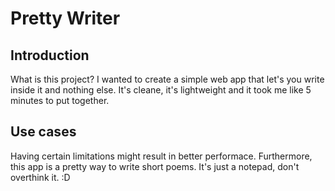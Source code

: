 # Pretty Writer

## Introduction
What is this project? I wanted to create a simple web app that let's you write inside it and nothing else. It's cleane, it's lightweight and it took me like 5 minutes to put together.

## Use cases
Having certain limitations might result in better performace. Furthermore, this app is a pretty way to write short poems. 
It's just a notepad, don't overthink it. :D